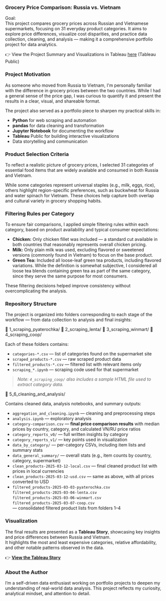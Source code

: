 ### Grocery Price Comparison: Russia vs. Vietnam

Goal:  
This project compares grocery prices across Russian and Vietnamese supermarkets, focusing on 31 everyday product categories. It aims to explore price differences, visualize cost disparities, and practice data collection, cleaning, and analysis — making it a comprehensive portfolio project for data analytics.

👉  View the Project Summary and Visualizations in Tableau [here](https://public.tableau.com/views/GroceryPricesRussiavs_Vietnam/Final?:language=en-US&publish=yes&:sid=&:redirect=auth&:display_count=n&:origin=viz_share_link) (Tableau Public)

### Project Motivation

As someone who moved from Russia to Vietnam, I'm personally familiar with the difference in grocery prices between the two countries. While I had a general sense of the price gap, I was curious to quantify it and present the results in a clear, visual, and shareable format.

The project also served as a portfolio piece to sharpen my practical skills in:

- **Python** for web scraping and automation
- **pandas** for data cleaning and transformation
- **Jupyter Notebook** for documenting the workflow
- **Tableau** Public for building interactive visualizations
- Data storytelling and communication

### Product Selection Criteria

To reflect a realistic picture of grocery prices, I selected 31 categories of essential food items that are widely available and consumed in both Russia and Vietnam.

While some categories represent universal staples (e.g., milk, eggs, rice), others highlight region-specific preferences, such as buckwheat for Russia and water spinach for Vietnam. These choices help capture both overlap and cultural variety in grocery shopping habits.

### Filtering Rules per Category

To ensure fair comparisons, I applied simple filtering rules within each category, based on product availability and typical consumer expectations:

- **Chicken:** Only chicken fillet was included — a standard cut available in both countries that reasonably represents overall chicken pricing.
- **Milk:** Only plain milk was used, excluding flavored or sweetened versions (commonly found in Vietnam) to focus on the base product.
- **Green Tea:** Included all loose-leaf green tea products, including flavored variations. While the definition is somewhat subjective, I considered all loose tea blends containing green tea as part of the same category, since they serve the same purpose for most consumers.

These filtering decisions helped improve consistency without overcomplicating the analysis.

### Repository Structure

The project is organized into folders corresponding to each stage of the workflow — from data collection to analysis and final insights:

📁 1_scraping_pyaterochka/
📁 2_scraping_lenta/
📁 3_scraping_winmart/
📁 4_scraping_coop/

Each of these folders contains:
- `categories-*.csv` — list of categories found on the supermarket site  
- `scraped_products-*.csv` — raw scraped product data  
- `filtered_products-*.csv` — filtered list with relevant items only  
- `scraping_*.ipynb` — scraping code used for that supermarket  
> *Note: `4_scraping_coop/` also includes a sample HTML file used to extract category data.*

📁 5_6_cleaning_and_analysis/

Contains cleaned data, analysis notebooks, and summary outputs:
- `aggregation_and_cleaning.ipynb` — cleaning and preprocessing steps  
- `analysis.ipynb` — exploratory analysis  
- `category-comparison.csv` — **final price comparison results** with median prices by country, category, and calculated VN/RU price ratios  
- `category_reports_v0/` — full written insights by category  
- `category_reports_v1/` — key points used in visualization  
- `data_by_category/` — per-category CSVs, including item lists and summary stats  
- `data_general_summary/` — overall stats (e.g., item counts by country, category, supermarket)  
- `clean_products-2025-03-12-local.csv` — final cleaned product list with prices in local currencies  
- `clean_products-2025-03-12-usd.csv` — same as above, with all prices converted to USD  
- `filtered_products-2025-03-03-pyaterochka.csv`  
  `filtered_products-2025-03-04-lenta.csv`  
  `filtered_products-2025-03-06-winmart.csv`  
  `filtered_products-2025-03-07-coop.csv`  
  — consolidated filtered product lists from folders 1–4  

### Visualization

The final results are presented as a **Tableau Story**, showcasing key insights and price differences between Russia and Vietnam.  
It highlights the most and least expensive categories, relative affordability, and other notable patterns observed in the data.

👉 [**View the Tableau Story**](https://public.tableau.com/views/GroceryPricesRussiavs_Vietnam/Final?:language=en-US&publish=yes&:sid=&:redirect=auth&:display_count=n&:origin=viz_share_link)

### About the Author
I’m a self-driven data enthusiast working on portfolio projects to deepen my understanding of real-world data analysis. This project reflects my curiosity, analytical mindset, and attention to detail.